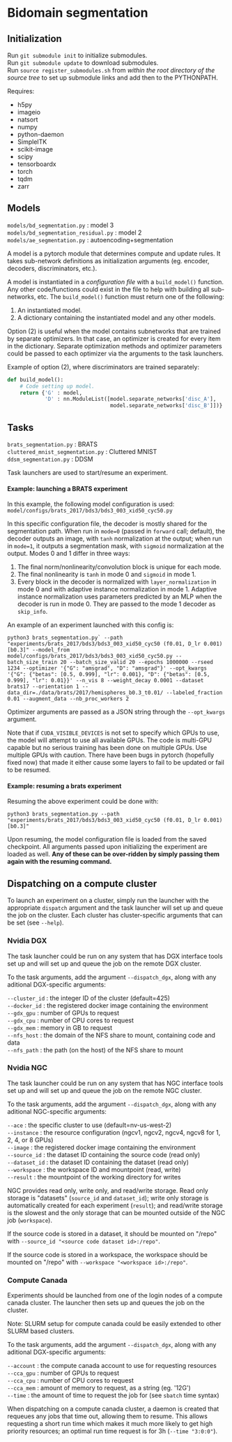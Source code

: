 # Bidomain segmentation

## Initialization

Run `git submodule init` to initialize submodules.  
Run `git submodule update` to download submodules.  
Run `source register_submodules.sh` from *within the root directory of the source tree* to set up submodule links and add then to the PYTHONPATH.  

Requires:  
- h5py  
- imageio  
- natsort  
- numpy  
- python-daemon  
- SimpleITK  
- scikit-image  
- scipy  
- tensorboardx  
- torch  
- tqdm  
- zarr  

## Models

`models/bd_segmentation.py` : model 3  
`models/bd_segmentation_residual.py` : model 2  
`models/ae_segmentation.py` : autoencoding+segmentation  

A model is a pytorch module that determines compute and update rules. It takes sub-network definitions as initialization arguments (eg. encoder, decoders, discriminators, etc.).

A model is instantiated in a *configuration file* with a `build_model()` function. Any other code/functions could exist in the file to help with building all sub-networks, etc. The `build_model()` function must return one of the following:  
1. An instantiated model.  
2. A dictionary containing the instantiated model and any other models.  

Option (2) is useful when the model contains subnetworks that are trained by separate optimizers. In that case, an optimizer is created for every item in the dictionary. Separate optimization methods and optimizer parameters could be passed to each optimizer via the arguments to the task launchers.

Example of option (2), where discriminators are trained separately:
```python
def build_model():
    # Code setting up model.
    return {'G' : model,
            'D' : nn.ModuleList([model.separate_networks['disc_A'],
                                 model.separate_networks['disc_B']])}
```

## Tasks

`brats_segmentation.py` : BRATS  
`cluttered_mnist_segmentation.py` : Cluttered MNIST  
`ddsm_segmentation.py` : DDSM

Task launchers are used to start/resume an experiment.

#### Example: launching a BRATS experiment

In this example, the following model configuration is used:
`model/configs/brats_2017/bds3/bds3_003_xid50_cyc50.py`

In this specific configuration file, the decoder is mostly shared for the segmentation path. When run in `mode=0` (passed in `forward` call; default), the decoder outputs an image, with `tanh` normalization at the output; when run in `mode=1`, it outputs a segmentation mask, with `sigmoid` normalization at the output. Modes 0 and 1 differ in three ways:
1. The final norm/nonlinearity/convolution block is unique for each mode.
2. The final nonlinearity is `tanh` in mode 0 and `sigmoid` in mode 1.
3. Every block in the decoder is normalized with `layer_normalization` in mode 0 and with adaptive instance normalization in mode 1.
Adaptive instance normalization uses parameters predicted by an MLP when the decoder is run in mode 0. They are passed to the mode 1 decoder as `skip_info`.

An example of an experiment launched with this config is:
```
python3 brats_segmentation.py` --path "experiments/brats_2017/bds3/bds3_003_xid50_cyc50 (f0.01, D_lr 0.001) [b0.3]" --model_from model/configs/brats_2017/bds3/bds3_003_xid50_cyc50.py --batch_size_train 20 --batch_size_valid 20 --epochs 1000000 --rseed 1234 --optimizer '{"G": "amsgrad", "D": "amsgrad"}' --opt_kwargs '{"G": {"betas": [0.5, 0.999], "lr": 0.001}, "D": {"betas": [0.5, 0.999], "lr": 0.01}}' --n_vis 8 --weight_decay 0.0001 --dataset brats17 --orientation 1 --data_dir=./data/brats/2017/hemispheres_b0.3_t0.01/ --labeled_fraction 0.01 --augment_data --nb_proc_workers 2
```

Optimizer arguments are passed as a JSON string through the `--opt_kwargs` argument.

Note that if `CUDA_VISIBLE_DEVICES` is not set to specify which GPUs to use, the model will attempt to use all available GPUs. The code is multi-GPU capable but no serious training has been done on multiple GPUs. Use multiple GPUs with caution. There have been bugs in pytorch (hopefully fixed now) that made it either cause some layers to fail to be updated or fail to be resumed.

#### Example: resuming a brats experiment

Resuming the above experiment could be done with:
```
python3 brats_segmentation.py --path "experiments/brats_2017/bds3/bds3_003_xid50_cyc50 (f0.01, D_lr 0.001) [b0.3]"
```

Upon resuming, the model configuration file is loaded from the saved checkpoint. All arguments passed upon initializing the experiment are loaded as well. **Any of these can be over-ridden by simply passing them again with the resuming command.**

## Dispatching on a compute cluster

To launch an experiment on a cluster, simply run the launcher with the appropriate `dispatch` argument and the task launcher will set up and queue the job on the cluster. Each cluster has cluster-specific arguments that can be set (see `--help`).

### Nvidia DGX ###

The task launcher could be run on any system that has DGX interface tools set up and will set up and queue the job on the remote DGX cluster.

To the task arguments, add the argument `--dispatch_dgx`, along with any aditional DGX-specific arguments:

`--cluster_id` : the integer ID of the cluster (default=425)  
`--docker_id` : the registered docker image containing the environment  
`--gdx_gpu` : number of GPUs to request  
`--gdx_cpu` : number of CPU cores to request  
`--gdx_mem` : memory in GB to request  
`--nfs_host` : the domain of the NFS share to mount, containing code and data  
`--nfs_path` : the path (on the host) of the NFS share to mount  

### Nvidia NGC ###

The task launcher could be run on any system that has NGC interface tools set up and will set up and queue the job on the remote NGC cluster.

To the task arguments, add the argument `--dispatch_dgx`, along with any aditional NGC-specific arguments:

`--ace` : the specific cluster to use (default=nv-us-west-2)  
`--instance` : the resource configuration (ngcv1, ngcv2, ngcv4, ngcv8 for 1, 2, 4, or 8 GPUs)  
`--image` : the registered docker image containing the environment  
`--source_id` : the dataset ID containing the source code (read only)  
`--dataset_id` : the dataset ID containing the dataset (read only)  
`--workspace` : the workspace ID and mountpoint (read, write)  
`--result` : the mountpoint of the working directory for writes  

NGC provides read only, write only, and read/write storage. Read only storage is "datasets" (`source_id` and `dataset_id`); write only storage is automatically created for each experiment (`result`); and read/write storage is the slowest and the only storage that can be mounted outside of the NGC job (`workspace`).

If the source code is stored in a dataset, it should be mounted on "/repo" with `--source_id "<source code dataset id>:/repo"`.

If the source code is stored in a workspace, the workspace should be mounted on "/repo" with `--workspace "<workspace id>:/repo"`.

### Compute Canada ###

Experiments should be launched from one of the login nodes of a compute canada cluster. The launcher then sets up and queues the job on the cluster.

Note: SLURM setup for compute canada could be easily extended to other SLURM based clusters.

To the task arguments, add the argument `--dispatch_dgx`, along with any aditional DGX-specific arguments:

`--account` : the compute canada account to use for requesting resources  
`--cca_gpu` : number of GPUs to request  
`--cca_cpu` : number of CPU cores to request  
`--cca_mem` : amount of memory to request, as a string (eg. '12G')  
`--time` : the amount of time to request the job for (see `sbatch` time syntax)  

When dispatching on a compute canada cluster, a daemon is created that requeues any jobs that time out, allowing them to resume. This allows requesting a short run time which makes it much more likely to get high priority resources; an optimal run time request is for 3h (`--time "3:0:0"`).